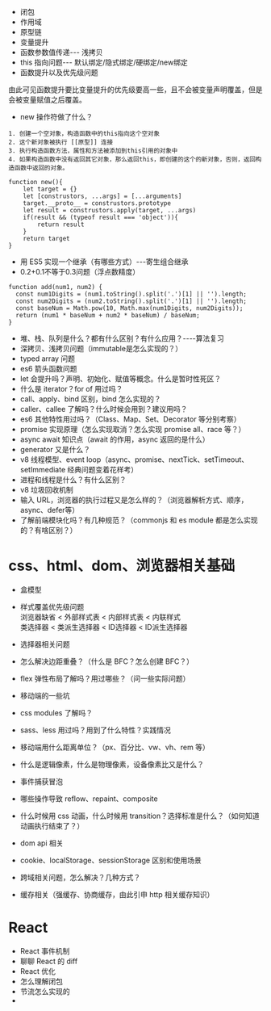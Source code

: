 - 闭包
- 作用域
- 原型链
- 变量提升
- 函数参数值传递--- 浅拷贝
- this 指向问题--- 默认绑定/隐式绑定/硬绑定/new绑定
- 函数提升以及优先级问题  
  
由此可见函数提升要比变量提升的优先级要高一些，且不会被变量声明覆盖，但是会被变量赋值之后覆盖。
- new 操作符做了什么？
```
1. 创建一个空对象，构造函数中的this指向这个空对象
2. 这个新对象被执行 [[原型]] 连接
3. 执行构造函数方法，属性和方法被添加到this引用的对象中
4. 如果构造函数中没有返回其它对象，那么返回this，即创建的这个的新对象，否则，返回构造函数中返回的对象。

function new(){
    let target = {}
    let [construstors, ...args] = [...arguments]
    target.__proto__ = construstors.prototype
    let result = construstors.apply(target, ...args)
    if(result && (typeof result === 'object')){
        return result
    }
    return target
}
```
- 用 ES5 实现一个继承（有哪些方式）---寄生组合继承
- 0.2+0.1不等于0.3问题（浮点数精度）
```
function add(num1, num2) {
  const num1Digits = (num1.toString().split('.')[1] || '').length;
  const num2Digits = (num2.toString().split('.')[1] || '').length;
  const baseNum = Math.pow(10, Math.max(num1Digits, num2Digits));
  return (num1 * baseNum + num2 * baseNum) / baseNum;
}
```
- 堆、栈、队列是什么？都有什么区别？有什么应用？----算法复习
- 深拷贝、浅拷贝问题（immutable是怎么实现的？）
- typed array 问题
- es6 箭头函数问题
- let 会提升吗？声明、初始化、赋值等概念。什么是暂时性死区？
- 什么是 iterator？for of 用过吗？
- call、apply、bind 区别，bind 怎么实现的？
- caller、callee 了解吗？什么时候会用到？建议用吗？
- es6 其他特性用过吗？（Class、Map、Set、Decorator 等分别考察）
- promise 实现原理（怎么实现取消？怎么实现 promise all、race 等？）
- async await 知识点（await 的作用，async 返回的是什么）
- generator 又是什么？
- v8 线程模型、event loop（async、promise、nextTick、setTimeout、setImmediate 经典问题变着花样考）
- 进程和线程是什么？有什么区别？
- v8 垃圾回收机制
- 输入 URL，浏览器的执行过程又是怎么样的？（浏览器解析方式、顺序，async、defer等）
- 了解前端模块化吗？有几种规范？（commonjs 和 es module 都是怎么实现的？有啥区别？）



# css、html、dom、浏览器相关基础
- 盒模型
- 样式覆盖优先级问题  
浏览器缺省 < 外部样式表 < 内部样式表 < 内联样式   
类选择器 < 类派生选择器 < ID选择器 < ID派生选择器  

- 选择器相关问题
- 怎么解决边距重叠？（什么是 BFC？怎么创建 BFC？）
- flex 弹性布局了解吗？用过哪些？（问一些实际问题）
- 移动端的一些坑
- css modules 了解吗？
- sass、less 用过吗？用到了什么特性？实践情况
- 移动端用什么距离单位？（px、百分比、vw、vh、rem 等）
- 什么是逻辑像素，什么是物理像素，设备像素比又是什么？
- 事件捕获冒泡
- 哪些操作导致 reflow、repaint、composite
- 什么时候用 css 动画，什么时候用 transition？选择标准是什么？（如何知道动画执行结束了？）
- dom api 相关
- cookie、localStorage、sessionStorage 区别和使用场景
- 跨域相关问题，怎么解决？几种方式？
- 缓存相关（强缓存、协商缓存，由此引申 http 相关缓存知识）


# React
- React 事件机制
- 聊聊 React 的 diff
- React 优化
- 怎么理解闭包
- 节流怎么实现的
- 